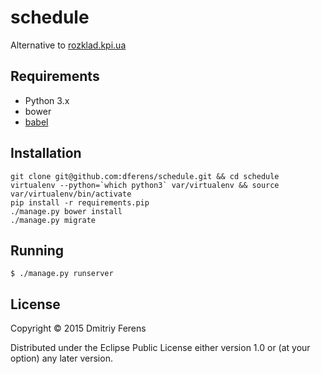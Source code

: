 # schedule

Alternative to [rozklad.kpi.ua](http://rozklad.kpi.ua/)

## Requirements

* Python 3.x
* bower
* [babel](https://babeljs.io/)


## Installation
    git clone git@github.com:dferens/schedule.git && cd schedule
    virtualenv --python=`which python3` var/virtualenv && source var/virtualenv/bin/activate
    pip install -r requirements.pip
    ./manage.py bower install
    ./manage.py migrate

## Running

    $ ./manage.py runserver

## License

Copyright © 2015 Dmitriy Ferens

Distributed under the Eclipse Public License either version 1.0 or (at
your option) any later version.
